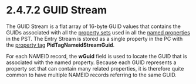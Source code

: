 <html dir="LTR" xmlns:mshelp="http://msdn.microsoft.com/mshelp" xmlns:ddue="http://ddue.schemas.microsoft.com/authoring/2003/5" xmlns:xlink="http://www.w3.org/1999/xlink" xmlns:tool="http://www.microsoft.com/tooltip">
    <head>
        <meta http-equiv="Content-Type" content="text/html; CHARSET=utf-8"></meta>
        <meta name="save" content="history"></meta>
        <title>2.4.7.2 GUID Stream</title>
        <xml>
            <mshelp:toctitle title="2.4.7.2 GUID Stream"></mshelp:toctitle>
            <mshelp:rltitle title="[MS-PST]: GUID Stream"></mshelp:rltitle>
            <mshelp:keyword index="A" term="0f67b30c-0891-44ef-9a80-24d43ba1b28c"></mshelp:keyword>
            <mshelp:attr name="DCSext.ContentType" value="open specification"></mshelp:attr>
            <mshelp:attr name="AssetID" value="0f67b30c-0891-44ef-9a80-24d43ba1b28c"></mshelp:attr>
            <mshelp:attr name="TopicType" value="kbRef"></mshelp:attr>
            <mshelp:attr name="DCSext.Title" value="[MS-PST]: GUID Stream" />
        </xml>
    </head>
    <body>
        <div id="header">
            <h1 class="heading">2.4.7.2 GUID Stream</h1>
        </div>
        <div id="mainSection">
            <div id="mainBody">
                <div id="allHistory" class="saveHistory"></div>
                <div id="sectionSection0" class="section" name="collapseableSection">
                    

<p>The GUID Stream is a flat array of 16-byte GUID values that
contains the GUIDs associated with all the <a href="08220cc9-69b1-4072-a2e7-2a0ff201d505.md#gt_dc3c2e4a-3b46-4284-973e-cc0e362a3264">property sets</a> used in all
the <a href="08220cc9-69b1-4072-a2e7-2a0ff201d505.md#gt_e6245def-e67d-4ab2-8c7d-04863b1c1063">named properties</a> in
the PST. The Entry Stream is stored as a single property in the PC with the <a href="08220cc9-69b1-4072-a2e7-2a0ff201d505.md#gt_550ffe03-4145-49d1-8370-a9906b00452c">property tag</a> <b>PidTagNameidStreamGuid</b>.</p>

<p>For each NAMEID record, the <b>wGuid</b> field is used to
locate the GUID that is associated with the named property. Because each GUID
represents a property set that can contain many related properties, it is
therefore quite common to have multiple NAMEID records referring to the same
GUID.</p>
                </div>
            </div>
        </div>
    </body>
</html>